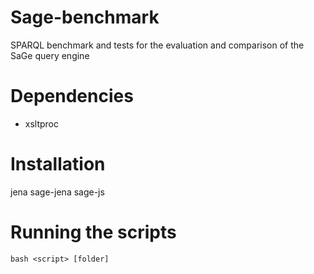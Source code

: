 # Sage-benchmark

SPARQL benchmark and tests for the evaluation and comparison of
the SaGe query engine

# Dependencies
* xsltproc


# Installation
jena
sage-jena
sage-js

# Running the scripts

```tty
bash <script> [folder]
```
